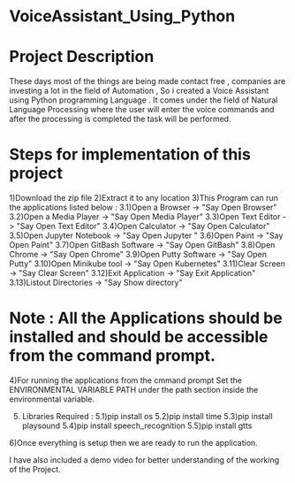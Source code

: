 # VoiceAssistant_Using_Python

# Project Description

These days most of the things are being made contact free , companies are investing a lot in the field of Automation , So i created a Voice Assistant using Python programming Language . It comes under the field of Natural Language Processing where the user will enter the voice commands and after the processing is completed the task will be performed.  


# Steps for implementation of this project 

1)Download the zip file 
2)Extract it to any location
3)This Program can run the applications listed below :
 3.1)Open a Browser          -> "Say Open Browser"
 3.2)Open a Media Player     -> "Say Open Media Player"
 3.3)Open Text Editor        -> "Say Open Text Editor"
 3.4)Open Calculator         -> "Say Open Calculator"
 3.5)Open Jupyter Notebook   -> "Say Open Jupyter "
 3.6)Open Paint              -> "Say Open Paint"
 3.7)Open GitBash Software   -> "Say Open GitBash"
 3.8)Open Chrome             -> "Say Open Chrome"
 3.9)Open Putty Software     -> "Say Open Putty"
 3.10)Open Minikube tool     -> "Say Open Kubernetes"
 3.11)Clear Screen           -> "Say Clear Screen"
 3.12)Exit Application       -> "Say Exit Application"
 3.13)Listout Directories    -> "Say Show directory"

# Note : All the Applications should be installed and should be  accessible from the command prompt.

4)For running the applications from the cmmand prompt Set the   ENVIRONMENTAL VARIABLE PATH under the path section inside the   environmental variable.

5) Libraries Required :
   5.1)pip install os
   5.2)pip install time
   5.3)pip install playsound
   5.4)pip install speech_recognition
   5.5)pip install gtts

6)Once everything is setup then we are ready to run the application.

I have also included a demo video for better understanding of the working of the Project. 
